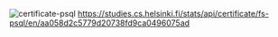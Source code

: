 ![certificate-psql](https://user-images.githubusercontent.com/48374829/225814879-6e6b22b2-cd33-4fc5-914f-5b3be9b8e860.png)
https://studies.cs.helsinki.fi/stats/api/certificate/fs-psql/en/aa058d2c5779d20738fd9ca0496075ad
